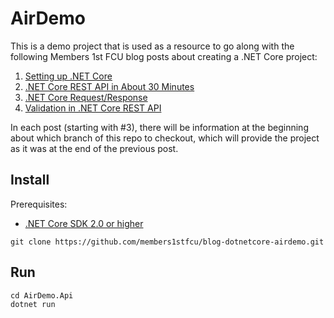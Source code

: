 # AirDemo

This is a demo project that is used as a resource to go along with the following Members 1st FCU blog posts about creating a .NET Core project:

1. [Setting up .NET Core](http://devblog.members1st.org/setting-up-dotnet-core)
2. [.NET Core REST API in About 30 Minutes](http://devblog.members1st.org/dotnet-core-rest-api-in-about-30-minutes)
3. [.NET Core Request/Response](http://devblog.members1st.org/dotnet-core-request-response)
4. [Validation in .NET Core REST API](http://devblog.members1st.org/validation-in-dotnet-core-rest-api)

In each post (starting with #3), there will be information at the beginning about which branch of this repo to checkout, which will provide the project as it was at the end of the previous post.

## Install

Prerequisites:
* [.NET Core SDK 2.0 or higher](https://download.microsoft.com/download/D/7/2/D725E47F-A4F1-4285-8935-A91AE2FCC06A/dotnet-sdk-2.0.3-win-x64.exe)

```
git clone https://github.com/members1stfcu/blog-dotnetcore-airdemo.git
```

## Run

```
cd AirDemo.Api
dotnet run
```

